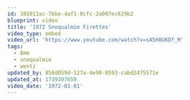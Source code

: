 ```yaml
---
id: 385011ac-7bbe-4af1-8cfc-2a007ec629b2
blueprint: video
title: '1972 Snoqualmie Firettes'
video_type: embed
video_url: 'https://www.youtube.com/watch?v=sA5H8UKDf_M'
tags:
  - 8mm
  - snoqualmie
  - wentz
updated_by: 856d059d-127a-4e90-8593-cabd2475571e
updated_at: 1739307659
video_date: '1972-01-01'
---
```

